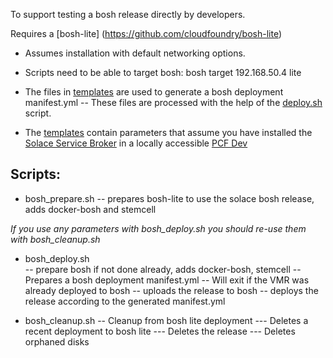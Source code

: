 
To support testing a bosh release directly by developers.

Requires a [bosh-lite] (https://github.com/cloudfoundry/bosh-lite) 
- Assumes installation with default networking options. 
- Scripts need to be able to target bosh: bosh target 192.168.50.4 lite

- The files in [templates](./templates/) are used to generate a bosh deployment manifest.yml
--  These files are processed with the help of the [deploy.sh](./deploy.sh) script.

- The [templates](./templates) contain parameters that assume you have installed the [Solace Service Broker](../../solace-service-broker) in a locally accessible [PCF Dev](https://pivotal.io/pcf-dev)

## Scripts:

- bosh_prepare.sh
-- prepares bosh-lite to use the solace bosh release, adds docker-bosh and stemcell

_If you use any parameters with bosh_deploy.sh you should re-use them with bosh_cleanup.sh_

- bosh_deploy.sh   
-- prepare bosh if not done already, adds docker-bosh, stemcell
-- Prepares a bosh deployment manifest.yml
-- Will exit if the VMR was already deployed to bosh
-- uploads the release to bosh
-- deploys the release according to the generated manifest.yml

- bosh_cleanup.sh 
-- Cleanup from bosh lite deployment
--- Deletes a recent deployment to bosh lite 
--- Deletes the release
--- Deletes orphaned disks

